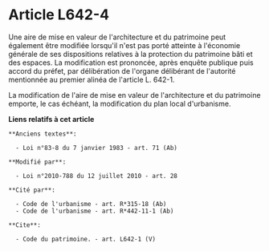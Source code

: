 # Article L642-4

Une aire de mise en valeur de l'architecture et du patrimoine peut également être modifiée lorsqu'il n'est pas porté atteinte
à l'économie générale de ses dispositions relatives à la protection du patrimoine bâti et des espaces. La modification est
prononcée, après enquête publique puis accord du préfet, par délibération de l'organe délibérant de l'autorité mentionnée au
premier alinéa de l'article L. 642-1. 

La modification de l'aire de mise en valeur de l'architecture et du patrimoine emporte, le cas échéant, la modification du
plan local d'urbanisme.

**Liens relatifs à cet article**

	**Anciens textes**:

	  - Loi n°83-8 du 7 janvier 1983 - art. 71 (Ab)

	**Modifié par**:

	  - Loi n°2010-788 du 12 juillet 2010 - art. 28

	**Cité par**:

	  - Code de l'urbanisme - art. R*315-18 (Ab)
	  - Code de l'urbanisme - art. R*442-11-1 (Ab)

	**Cite**:

	  - Code du patrimoine. - art. L642-1 (V)
